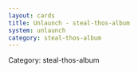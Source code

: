 ```yaml
---
layout: cards
title: Unlaunch - steal-thos-album
system: unlaunch
category: steal-thos-album
---
```

<div class="alert alert-secondary mb-4"><span class="i18n innerHTML-category">Category: </span><span class="i18n innerHTML-cat-steal-thos-album">steal-thos-album</span></div>
